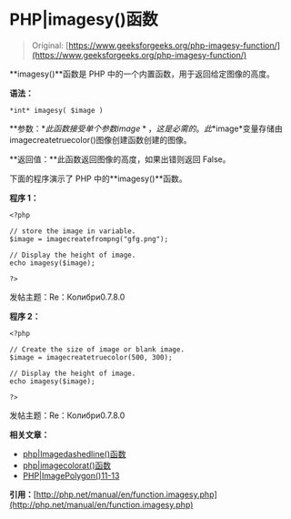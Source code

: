 # PHP|imagesy()函数

> Original: [https://www.geeksforgeeks.org/php-imagesy-function/](https://www.geeksforgeeks.org/php-imagesy-function/)

**imagesy()**函数是 PHP 中的一个内置函数，用于返回给定图像的高度。

**语法：**

```
*int* imagesy( $image )
```

**参数：**此函数接受单个参数*$image*，这是必需的。 此*$image*变量存储由 imagecreatetruecolor()图像创建函数创建的图像。

**返回值：**此函数返回图像的高度，如果出错则返回 False。

下面的程序演示了 PHP 中的**imagesy()**函数。

**程序 1：**

```
<?php

// store the image in variable.
$image = imagecreatefrompng("gfg.png");

// Display the height of image.
echo imagesy($image);

?>
```

发帖主题：Re：Колибри0.7.8.0

**程序 2：**

```
<?php

// Create the size of image or blank image.
$image = imagecreatetruecolor(500, 300);

// Display the height of image.
echo imagesy($image);

?>
```

发帖主题：Re：Колибри0.7.8.0

**相关文章：**

*   [php|Imagedashedline()函数](https://www.geeksforgeeks.org/php-imagedashedline-function/)
*   [php|imagecolorat()函数](https://www.geeksforgeeks.org/php-imagecolorat-function/)
*   [PHP|ImagePolygon()11-13](https://www.geeksforgeeks.org/php-imagepolygon-function/)

**引用：**[http://php.net/manual/en/function.imagesy.php](http://php.net/manual/en/function.imagesy.php)